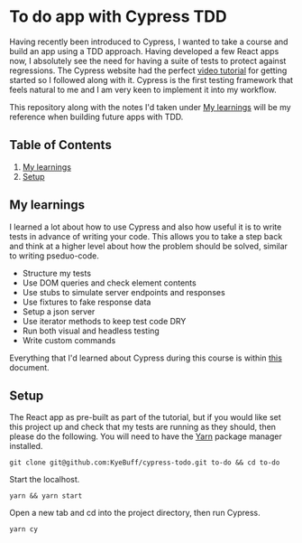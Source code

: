 # To do app with Cypress TDD

Having recently been introduced to Cypress, I wanted to take a course and build an app using a TDD approach. Having developed a few React apps now, I absolutely see the need for having a suite of tests to protect against regressions. The Cypress website had the perfect <a href="https://docs.cypress.io/examples/examples/tutorials.html">video tutorial</a> for getting started so I followed along with it. Cypress is the first testing framework that feels natural to me and I am very keen to implement it into my workflow.

This repository along with the notes I'd taken under [My learnings](#my-learnings) will be my reference when building future apps with TDD.

## Table of Contents
1. [My learnings](#my-learnings)
2. [Setup](#setup)

## My learnings

I learned a lot about how to use Cypress and also how useful it is to write tests in advance of writing your code. This allows you to take a step back and think at a higher level about how the problem should be solved, similar to writing pseduo-code.

* Structure my tests
* Use DOM queries and check element contents
* Use stubs to simulate server endpoints and responses
* Use fixtures to fake response data
* Setup a json server
* Use iterator methods to keep test code DRY
* Run both visual and headless testing
* Write custom commands

Everything that I'd learned about Cypress during this course is within <a href="https://docs.google.com/document/d/1exsPHcb28DaH_OdPrhGDaOX8msYP1PbV0z6U6S-O8P4/edit?usp=sharing">this</a> document.

## Setup

The React app as pre-built as part of the tutorial, but if you would like set this project up and check that my tests are running as they should, then please do the following. You will need to have the <a href="https://yarnpkg.com/en/docs/install">Yarn</a> package manager installed. 

```
git clone git@github.com:KyeBuff/cypress-todo.git to-do && cd to-do
```

Start the localhost.
```
yarn && yarn start
```

Open a new tab and cd into the project directory, then run Cypress.
```
yarn cy
```